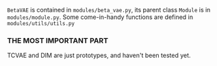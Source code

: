 `BetaVAE` is contained in `modules/beta_vae.py`, its parent class `Module` is in `modules/module.py`. Some come-in-handy functions are defined in `modules/utils/utils.py` 



### THE MOST IMPORTANT PART	

TCVAE and DIM are just prototypes, and haven't been tested yet.






